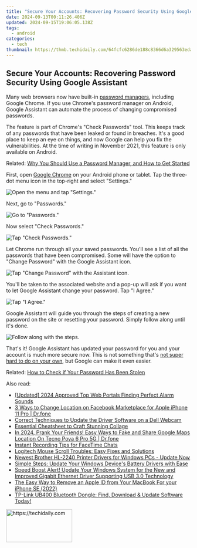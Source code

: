 ```yaml
---
title: "Secure Your Accounts: Recovering Password Security Using Google Assistant"
date: 2024-09-13T00:11:26.406Z
updated: 2024-09-15T19:06:05.138Z
tags:
  - android
categories:
  - tech
thumbnail: https://thmb.techidaily.com/64fcfc6286de188c8366d6a329563edab62ff52b5c20a224c1f07e54cf77cf12.jpg
---
```


## Secure Your Accounts: Recovering Password Security Using Google Assistant

Many web browsers now have built-in [password managers](https://easy-unlock-android.techidaily.com/unlock-your-realme-gt-5-pro-phone-with-ease-the-3-best-lock-screen-removal-tools-by-drfone-android/), including Google Chrome. If you use Chrome's password manager on Android, Google Assistant can automate the process of changing compromised passwords.

 The feature is part of Chrome's "Check Passwords" tool. This keeps track of any passwords that have been leaked or found in breaches. It's a good place to keep an eye on things, and now Google can help you fix the vulnerabilities. At the time of writing in November 2021, this feature is only available on Android.

Related: [Why You Should Use a Password Manager, and How to Get Started](https://easy-unlock-android.techidaily.com/unlock-your-realme-gt-5-pro-phone-with-ease-the-3-best-lock-screen-removal-tools-by-drfone-android/) 

 First, open [Google Chrome](https://www.anrdoezrs.net/links/3607085/type/dlg/sid/UUhtgUeUpU208007/https://play.google.com/store/apps/details?id=com.android.chrome&hl=en%5FUS&gl=US) on your Android phone or tablet. Tap the three-dot menu icon in the top-right and select "Settings."

![Open the menu and tap "Settings."](https://static1.howtogeekimages.com/wordpress/wp-content/uploads/2021/11/2021-11-05_16-59-48.png) 

 Next, go to "Passwords."

![Go to "Passwords."](https://static1.howtogeekimages.com/wordpress/wp-content/uploads/2021/11/2021-11-05_17-01-13.png) 

 Now select "Check Passwords."

![Tap "Check Passwords."](https://static1.howtogeekimages.com/wordpress/wp-content/uploads/2021/11/2021-11-05_17-01-54.png) 

 Let Chrome run through all your saved passwords. You'll see a list of all the passwords that have been compromised. Some will have the option to "Change Password" with the Google Assistant icon.

![Tap "Change Password" with the Assistant icon.](https://static1.howtogeekimages.com/wordpress/wp-content/uploads/2021/11/2021-11-05_17-02-55.png) 

 You'll be taken to the associated website and a pop-up will ask if you want to let Google Assistant change your password. Tap "I Agree."

![Tap "I Agree."](https://static1.howtogeekimages.com/wordpress/wp-content/uploads/2021/11/2021-11-05_17-05-40.png) 

 Google Assistant will guide you through the steps of creating a new password on the site or resetting your password. Simply follow along until it's done.

![Follow along with the steps.](https://static1.howtogeekimages.com/wordpress/wp-content/uploads/2021/11/2021-11-05_17-05-58.png) 

 That's it! Google Assistant has updated your password for you and your account is much more secure now. This is not something that's [not super hard to do on your own](https://screen-video-capture.techidaily.com/updated-in-2024-essential-accessories-10-ps5-hard-drive-mods/), but Google can make it even easier.

Related: [How to Check if Your Password Has Been Stolen](https://screen-video-capture.techidaily.com/updated-in-2024-essential-accessories-10-ps5-hard-drive-mods/)

<ins class="adsbygoogle"
     style="display:block"
     data-ad-format="autorelaxed"
     data-ad-client="ca-pub-7571918770474297"
     data-ad-slot="1223367746"></ins>

<ins class="adsbygoogle"
     style="display:block"
     data-ad-client="ca-pub-7571918770474297"
     data-ad-slot="8358498916"
     data-ad-format="auto"
     data-full-width-responsive="true"></ins>

<span class="atpl-alsoreadstyle">Also read:</span>
<div><ul>
<li><a href="https://fox-links.techidaily.com/updated-2024-approved-top-web-portals-finding-perfect-alarm-sounds/"><u>[Updated] 2024 Approved Top Web Portals Finding Perfect Alarm Sounds</u></a></li>
<li><a href="https://location-fake.techidaily.com/3-ways-to-change-location-on-facebook-marketplace-for-apple-iphone-11-pro-drfone-by-drfone-virtual-ios/"><u>3 Ways to Change Location on Facebook Marketplace for Apple iPhone 11 Pro | Dr.fone</u></a></li>
<li><a href="https://hardware-help.techidaily.com/correct-techniques-to-update-the-driver-software-on-a-dell-webcam/"><u>Correct Techniques to Update the Driver Software on a Dell Webcam</u></a></li>
<li><a href="https://extra-information.techidaily.com/essential-cheatsheet-to-craft-stunning-collage/"><u>Essential Cheatsheet to Craft Stunning Collage</u></a></li>
<li><a href="https://phone-solutions.techidaily.com/in-2024-prank-your-friends-easy-ways-to-fake-and-share-google-maps-location-on-tecno-pova-6-pro-5g-drfone-by-drfone-virtual-android/"><u>In 2024, Prank Your Friends! Easy Ways to Fake and Share Google Maps Location On Tecno Pova 6 Pro 5G | Dr.fone</u></a></li>
<li><a href="https://visual-screen-recording.techidaily.com/instant-recording-tips-for-facetime-chats/"><u>Instant Recording Tips for FaceTime Chats</u></a></li>
<li><a href="https://common-error.techidaily.com/logitech-mouse-scroll-troubles-easy-fixes-and-solutions/"><u>Logitech Mouse Scroll Troubles: Easy Fixes and Solutions</u></a></li>
<li><a href="https://hardware-help.techidaily.com/newest-brother-hl-2240-printer-drivers-for-windows-pcs-update-now/"><u>Newest Brother HL-2240 Printer Drivers for Windows PCs - Update Now</u></a></li>
<li><a href="https://hardware-help.techidaily.com/simple-steps-update-your-windows-devices-battery-drivers-with-ease/"><u>Simple Steps: Update Your Windows Device's Battery Drivers with Ease</u></a></li>
<li><a href="https://hardware-help.techidaily.com/1722976020124-speed-boost-alert-update-your-windows-system-for-the-new-and-improved-gigabit-ethernet-driver-supporting-usb-30-technology/"><u>Speed Boost Alert! Update Your Windows System for the New and Improved Gigabit Ethernet Driver Supporting USB 3.0 Technology</u></a></li>
<li><a href="https://apple-account.techidaily.com/the-easy-way-to-remove-an-apple-id-from-your-macbook-for-your-iphone-se-2022-by-drfone-ios/"><u>The Easy Way to Remove an Apple ID from Your MacBook For your iPhone SE (2022)</u></a></li>
<li><a href="https://hardware-help.techidaily.com/tp-link-ub400-bluetooth-dongle-find-download-and-update-software-today/"><u>TP-Link UB400 Bluetooth Dongle: Find, Download & Update Software Today!</u></a></li>
</ul></div>

<!-- affiliate ads begin -->
<a href="https://aligracehair.sjv.io/c/5597632/2115913/19272" target="_top" id="2115913">
  <img src="//a.impactradius-go.com/display-ad/19272-2115913" border="0" alt="https://techidaily.com" width="180" height="90"/>
</a>
<img height="0" width="0" src="https://aligracehair.sjv.io/i/5597632/2115913/19272" style="position:absolute;visibility:hidden;" border="0" />
<!-- affiliate ads end -->

